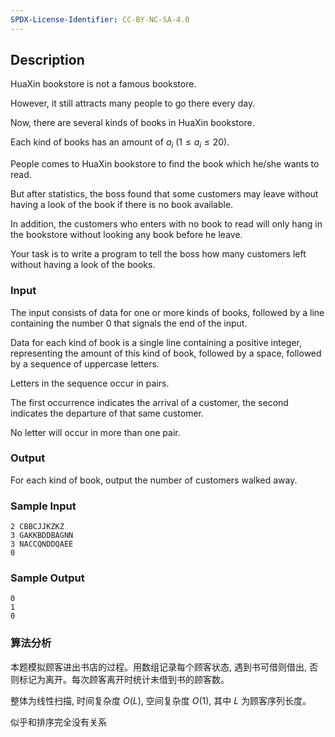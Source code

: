 ```yaml
---
SPDX-License-Identifier: CC-BY-NC-SA-4.0
---
```


## Description

HuaXin bookstore is not a famous bookstore.

However, it still attracts many people to go there every day.

Now, there are several kinds of books in HuaXin bookstore.

Each kind of books has an amount of $a_i$ $(1 \leq a_i \leq 20)$.

People comes to HuaXin bookstore to find the book which he/she wants to read.

But after statistics, the boss found that some customers may leave without having a look of the book if there is no book available.

In addition, the customers who enters with no book to read will only hang in the bookstore without looking any book before he leave.

Your task is to write a program to tell the boss how many customers left without having a look of the books.

### Input

The input consists of data for one or more kinds of books, followed by a line containing the number 0 that signals the end of the input.

Data for each kind of book is a single line containing a positive integer, representing the amount of this kind of book, followed by a space, followed by a sequence of uppercase letters.

Letters in the sequence occur in pairs.

The first occurrence indicates the arrival of a customer, the second indicates the departure of that same customer.

No letter will occur in more than one pair.

### Output

For each kind of book, output the number of customers walked away.

### Sample Input

``` log
2 CBBCJJKZKZ
3 GAKKBDDBAGNN
3 NACCQNDDQAEE
0
```

### Sample Output

``` log
0
1
0
```

### 算法分析

本题模拟顾客进出书店的过程。用数组记录每个顾客状态, 遇到书可借则借出, 否则标记为离开。每次顾客离开时统计未借到书的顾客数。

整体为线性扫描, 时间复杂度 $O(L)$, 空间复杂度 $O(1)$, 其中 $L$ 为顾客序列长度。

似乎和排序完全没有关系
